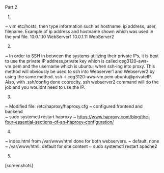 Part 2

1)

~ vim etc/hosts, then type information such as hostname, ip address, user, filename. 
Example of ip address and hostname shown which was used in the yml file.
10.0.1.10 WebServer1
10.0.1.11 WebServer2

2)

~ In order to SSH in between the systems utilizing their private IPs, it is best to use the private IP address,private key which is called ceg3120-aws-vm.pem and the username which is ubuntu; when ssh-ing into proxy. This method will obviously be used to ssh into Webserver1 and Webserver2 by using the same method. ssh -i ceg3120-aws-vm.pem ubuntu@privateIP. Also, with .ssh/config done cooreclty, ssh webserver2 command will do the job and you wouldnt need to use the IP. 

3) 

~ Modified file: /etc/haproxy/haproxy.cfg
~ configured frontend and backend  
~ sudo systemctl restart haproxy
~ https://www.haproxy.com/blog/the-four-essential-sections-of-an-haproxy-configuration/

4)

~ index.html from /var/www/html done for both webservers.
~ default, none
~ /var/www/html. default for site content
~ sudo systemctl restart apache2

5)

[screenshots]


 
